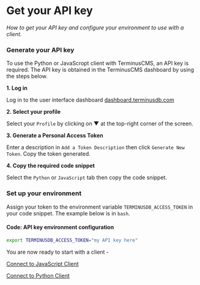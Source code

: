 # Get your API key

*How to get your API key and configure your environment to use with a client.*

### Generate your API key

To use the Python or JavaScropt client with TerminusCMS, an API key is required. The API key is obtained in the TerminusCMS dashboard by using the steps below.

**1. Log in**

Log in to the user interface dashboard [dashboard.terminusdb.com](https://dashboard.terminusdb.com)

**2. Select your profile**

Select your `Profile` by clicking on ▼ at the top-right corner of the screen.

**3. Generate a Personal Access Token**

Enter a description in `Add a Token Description` then click `Generate New Token`. Copy the token generated.

**4. Copy the required code snippet**

Select the `Python` or `JavaScript` tab then copy the code snippet.

### Set up your environment

Assign your token to the environment variable `TERMINUSDB_ACCESS_TOKEN` in your code snippet. The example below is in `bash`.

#### Code: API key environment configuration

```bash
export TERMINUSDB_ACCESS_TOKEN="my API key here"
```

You are now ready to start with a client -

[Connect to JavaScript Client](../../how-to/use-the-clients/javascript-client/connect-to-javascript-client.md)

[Connect to Python Client](../../how-to/use-the-clients/python-client/connect-to-python-client.md)

